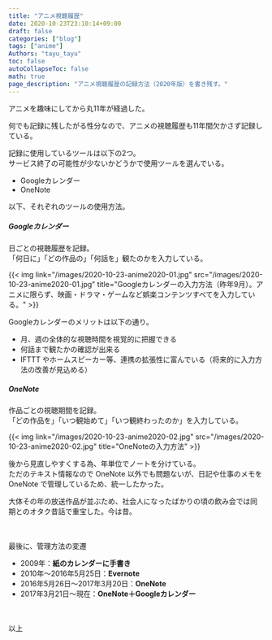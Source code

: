 ```yaml
---
title: "アニメ視聴履歴"
date: 2020-10-23T23:10:14+09:00
draft: false
categories: ["blog"]
tags: ["anime"]
Authors: "tayu_tayu"
toc: false
autoCollapseToc: false
math: true
page_description: "アニメ視聴履歴の記録方法（2020年版）を書き残す。"
---
```


アニメを趣味にしてから丸11年が経過した。

何でも記録に残したがる性分なので、アニメの視聴履歴も11年間欠かさず記録している。

記録に使用しているツールは以下の2つ。  
サービス終了の可能性が少ないかどうかで使用ツールを選んでいる。

- Googleカレンダー
- OneNote

以下、それぞれのツールの使用方法。

##### Googleカレンダー

日ごとの視聴履歴を記録。  
「何日に」「どの作品の」「何話を」観たのかを入力している。

{{< img link="/images/2020-10-23-anime2020-01.jpg" src="/images/2020-10-23-anime2020-01.jpg" title="Googleカレンダーの入力方法（昨年9月）。アニメに限らず、映画・ドラマ・ゲームなど娯楽コンテンツすべてを入力している。" >}}

Googleカレンダーのメリットは以下の通り。

- 月、週の全体的な視聴時間を視覚的に把握できる
- 何話まで観たかの確認が出来る
- IFTTT やホームスピーカー等、連携の拡張性に富んでいる（将来的に入力方法の改善が見込める）

##### OneNote

作品ごとの視聴期間を記録。  
「どの作品を」「いつ観始めて」「いつ観終わったのか」を入力している。

{{< img link="/images/2020-10-23-anime2020-02.jpg" src="/images/2020-10-23-anime2020-02.jpg" title="OneNoteの入力方法" >}}

後から見直しやすくする為、年単位でノートを分けている。  
ただのテキスト情報なので OneNote 以外でも問題ないが、日記や仕事のメモを OneNote で管理しているため、統一したかった。

大体その年の放送作品が並ぶため、社会人になったばかりの頃の飲み会では同期とのオタク昔話で重宝した。今は昔。

　

最後に、管理方法の変遷

- 2009年：**紙のカレンダーに手書き**
- 2010年～2016年5月25日：**Evernote**
- 2016年5月26日～2017年3月20日：**OneNote**
- 2017年3月21日～現在：**OneNote＋Googleカレンダー**

　

以上
